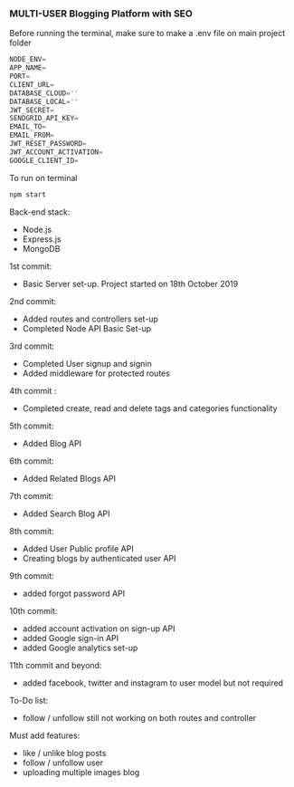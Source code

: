 ### MULTI-USER Blogging Platform with SEO

Before running the terminal, make sure to make a .env file on main project folder

```js
NODE_ENV=
APP_NAME=
PORT=
CLIENT_URL=
DATABASE_CLOUD=''
DATABASE_LOCAL=''
JWT_SECRET=
SENDGRID_API_KEY=
EMAIL_TO=
EMAIL_FROM=
JWT_RESET_PASSWORD=
JWT_ACCOUNT_ACTIVATION=
GOOGLE_CLIENT_ID=
```

To run on terminal

```js
npm start
```

Back-end stack:

- Node.js
- Express.js
- MongoDB

1st commit:

- Basic Server set-up. Project started on 18th October 2019

2nd commit:

- Added routes and controllers set-up
- Completed Node API Basic Set-up

3rd commit:

- Completed User signup and signin
- Added middleware for protected routes

4th commit :

- Completed create, read and delete tags and categories functionality

5th commit:

- Added Blog API

6th commit:

- Added Related Blogs API

7th commit:

- Added Search Blog API

8th commit:

- Added User Public profile API
- Creating blogs by authenticated user API

9th commit:

- added forgot password API

10th commit:

- added account activation on sign-up API
- added Google sign-in API
- added Google analytics set-up

11th commit and beyond:

- added facebook, twitter and instagram to user model but not required

To-Do list:

- follow / unfollow still not working on both routes and controller

Must add features:

- like / unlike blog posts
- follow / unfollow user
- uploading multiple images blog
